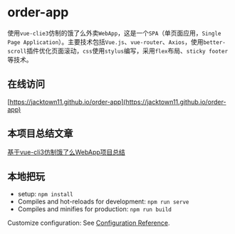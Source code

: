 # order-app

使用`vue-clie3`仿制的饿了么外卖`WebApp`，这是一个`SPA`（单页面应用，`Single Page Application`）。主要技术包括`Vue.js`、`vue-router`、`Axios`，使用`better-scroll`插件优化页面滚动，`css`使用`stylus`编写，采用`flex`布局、`sticky footer`等技术。

## 在线访问

[https://jacktown11.github.io/order-app](https://jacktown11.github.io/order-app)

## 本项目总结文章

[基于vue-cli3仿制饿了么WebApp项目总结](https://jacktown11.github.io/blog/2018/12/25/order-app-project-note)

## 本地把玩

- setup: `npm install`
- Compiles and hot-reloads for development: `npm run serve`
- Compiles and minifies for production: `npm run build`

Customize configuration: See [Configuration Reference](https://cli.vuejs.org/config/).

